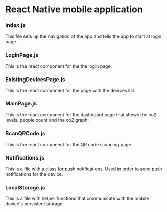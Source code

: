 # React Native mobile application
### index.js
This file sets up the navigation of the app and tells the app to start at login page.
### LoginPage.js
This is the react component for the the login page.
### ExistingDevicesPage.js
This is the react component for the page with the devices list.
### MainPage.js 
This is the react component for the dashboard page that shows the co2 levels, people count and the co2 graph.
### ScanQRCode.js
This is the react component for the QR code scanning page.
### Notifications.js 
This is a file with a class for push notifications. Used in order to send push notifications for the device.
### LocalStorage.js
This is a file with helper functions that communicate with the mobile device's persistent storage. 



